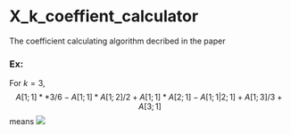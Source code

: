 # X_k_coeffient_calculator
The coefficient calculating algorithm decribed in the paper

### Ex:
For $k = 3$,
$$A[1;1]**3/6 - A[1;1]*A[1;2]/2 + A[1;1]*A[2;1] - A[1;1|2;1] + A[1;3]/3 + A[3;1]$$
means
![](https://latex.codecogs.com/gif.latex?\\left(\sum\limits_{n=1}^{\infty}a_{n,1}\right)^3/6-\left(\sum\limits_{n=1}^{\infty}a_{n,1}\right)\left(\sum\limits_{n=1}^{\infty}a_{n,1}^2\right)/2+\left(\sum\limits_{n=1}^{\infty}a_{n,1}\right)\left(\sum\limits_{n=1}^{\infty}a_{n,2}\right)-\left(\sum\limits_{n=1}^{\infty}a_{n,1}a_{n,2}\right)+\left(\sum\limits_{n=1}^{\infty}a_{n,1}^3\right)/3+\left(\sum\limits_{n=1}^{\infty}a_{n,3}\right))
